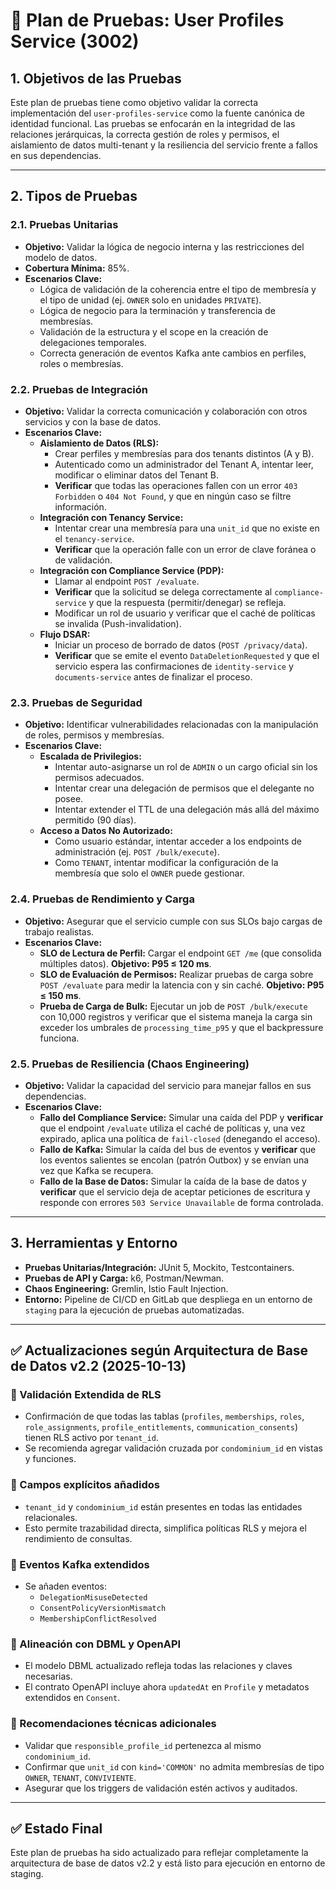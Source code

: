 # 🧪 Plan de Pruebas: User Profiles Service (3002)

## 1. Objetivos de las Pruebas

Este plan de pruebas tiene como objetivo validar la correcta implementación del `user-profiles-service` como la fuente canónica de identidad funcional. Las pruebas se enfocarán en la integridad de las relaciones jerárquicas, la correcta gestión de roles y permisos, el aislamiento de datos multi-tenant y la resiliencia del servicio frente a fallos en sus dependencias.

---

## 2. Tipos de Pruebas

### 2.1. Pruebas Unitarias

- **Objetivo:** Validar la lógica de negocio interna y las restricciones del modelo de datos.
- **Cobertura Mínima:** 85%.
- **Escenarios Clave:**
  - Lógica de validación de la coherencia entre el tipo de membresía y el tipo de unidad (ej. `OWNER` solo en unidades `PRIVATE`).
  - Lógica de negocio para la terminación y transferencia de membresías.
  - Validación de la estructura y el scope en la creación de delegaciones temporales.
  - Correcta generación de eventos Kafka ante cambios en perfiles, roles o membresías.

### 2.2. Pruebas de Integración

- **Objetivo:** Validar la correcta comunicación y colaboración con otros servicios y con la base de datos.
- **Escenarios Clave:**
  - **Aislamiento de Datos (RLS):**
    - Crear perfiles y membresías para dos tenants distintos (A y B).
    - Autenticado como un administrador del Tenant A, intentar leer, modificar o eliminar datos del Tenant B.
    - **Verificar** que todas las operaciones fallen con un error `403 Forbidden` o `404 Not Found`, y que en ningún caso se filtre información.
  - **Integración con Tenancy Service:**
    - Intentar crear una membresía para una `unit_id` que no existe en el `tenancy-service`.
    - **Verificar** que la operación falle con un error de clave foránea o de validación.
  - **Integración con Compliance Service (PDP):**
    - Llamar al endpoint `POST /evaluate`.
    - **Verificar** que la solicitud se delega correctamente al `compliance-service` y que la respuesta (permitir/denegar) se refleja.
    - Modificar un rol de usuario y verificar que el caché de políticas se invalida (Push-invalidation).
  - **Flujo DSAR:**
    - Iniciar un proceso de borrado de datos (`POST /privacy/data`).
    - **Verificar** que se emite el evento `DataDeletionRequested` y que el servicio espera las confirmaciones de `identity-service` y `documents-service` antes de finalizar el proceso.

### 2.3. Pruebas de Seguridad

- **Objetivo:** Identificar vulnerabilidades relacionadas con la manipulación de roles, permisos y membresías.
- **Escenarios Clave:**
  - **Escalada de Privilegios:**
    - Intentar auto-asignarse un rol de `ADMIN` o un cargo oficial sin los permisos adecuados.
    - Intentar crear una delegación de permisos que el delegante no posee.
    - Intentar extender el TTL de una delegación más allá del máximo permitido (90 días).
  - **Acceso a Datos No Autorizado:**
    - Como usuario estándar, intentar acceder a los endpoints de administración (ej. `POST /bulk/execute`).
    - Como `TENANT`, intentar modificar la configuración de la membresía que solo el `OWNER` puede gestionar.

### 2.4. Pruebas de Rendimiento y Carga

- **Objetivo:** Asegurar que el servicio cumple con sus SLOs bajo cargas de trabajo realistas.
- **Escenarios Clave:**
  - **SLO de Lectura de Perfil:** Cargar el endpoint `GET /me` (que consolida múltiples datos). **Objetivo: P95 ≤ 120 ms**.
  - **SLO de Evaluación de Permisos:** Realizar pruebas de carga sobre `POST /evaluate` para medir la latencia con y sin caché. **Objetivo: P95 ≤ 150 ms**.
  - **Prueba de Carga de Bulk:** Ejecutar un job de `POST /bulk/execute` con 10,000 registros y verificar que el sistema maneja la carga sin exceder los umbrales de `processing_time_p95` y que el backpressure funciona.

### 2.5. Pruebas de Resiliencia (Chaos Engineering)

- **Objetivo:** Validar la capacidad del servicio para manejar fallos en sus dependencias.
- **Escenarios Clave:**
  - **Fallo del Compliance Service:** Simular una caída del PDP y **verificar** que el endpoint `/evaluate` utiliza el caché de políticas y, una vez expirado, aplica una política de `fail-closed` (denegando el acceso).
  - **Fallo de Kafka:** Simular la caída del bus de eventos y **verificar** que los eventos salientes se encolan (patrón Outbox) y se envían una vez que Kafka se recupera.
  - **Fallo de la Base de Datos:** Simular la caída de la base de datos y **verificar** que el servicio deja de aceptar peticiones de escritura y responde con errores `503 Service Unavailable` de forma controlada.

---

## 3. Herramientas y Entorno

- **Pruebas Unitarias/Integración:** JUnit 5, Mockito, Testcontainers.
- **Pruebas de API y Carga:** k6, Postman/Newman.
- **Chaos Engineering:** Gremlin, Istio Fault Injection.
- **Entorno:** Pipeline de CI/CD en GitLab que despliega en un entorno de `staging` para la ejecución de pruebas automatizadas.


---

## ✅ Actualizaciones según Arquitectura de Base de Datos v2.2 (2025-10-13)

### 🔐 Validación Extendida de RLS
- Confirmación de que todas las tablas (`profiles`, `memberships`, `roles`, `role_assignments`, `profile_entitlements`, `communication_consents`) tienen RLS activo por `tenant_id`.
- Se recomienda agregar validación cruzada por `condominium_id` en vistas y funciones.

### 🧩 Campos explícitos añadidos
- `tenant_id` y `condominium_id` están presentes en todas las entidades relacionales.
- Esto permite trazabilidad directa, simplifica políticas RLS y mejora el rendimiento de consultas.

### 📣 Eventos Kafka extendidos
- Se añaden eventos:
  - `DelegationMisuseDetected`
  - `ConsentPolicyVersionMismatch`
  - `MembershipConflictResolved`

### 📄 Alineación con DBML y OpenAPI
- El modelo DBML actualizado refleja todas las relaciones y claves necesarias.
- El contrato OpenAPI incluye ahora `updatedAt` en `Profile` y metadatos extendidos en `Consent`.

### 🧠 Recomendaciones técnicas adicionales
- Validar que `responsible_profile_id` pertenezca al mismo `condominium_id`.
- Confirmar que `unit_id` con `kind='COMMON'` no admita membresías de tipo `OWNER`, `TENANT`, `CONVIVIENTE`.
- Asegurar que los triggers de validación estén activos y auditados.

---

## ✅ Estado Final
Este plan de pruebas ha sido actualizado para reflejar completamente la arquitectura de base de datos v2.2 y está listo para ejecución en entorno de staging.
